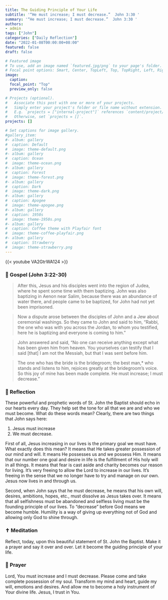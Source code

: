 ```yaml
---
title: The Guiding Principle of Your Life
subtitle: '“He must increase; I must decrease.”  John 3:30 '
summary: '“He must increase; I must decrease.”  John 3:30 '
authors:
- admin
tags: ["John"]
categories: ["Daily Reflection"]
date: "2022-01-08T00:00:00+08:00"
featured: false
draft: false

# Featured image
# To use, add an image named `featured.jpg/png` to your page's folder.
# Focal point options: Smart, Center, TopLeft, Top, TopRight, Left, Right, BottomLeft, Bottom, BottomRight
image:
  caption:
  focal_point: "Top"
  preview_only: false

# Projects (optional).
#   Associate this post with one or more of your projects.
#   Simply enter your project's folder or file name without extension.
#   E.g. `projects = ["internal-project"]` references `content/project/deep-learning/index.md`.
#   Otherwise, set `projects = []`.
projects: []

# Set captions for image gallery.
#gallery_item:
#- album: gallery
#  caption: Default
#  image: theme-default.png
#- album: gallery
#  caption: Ocean
#  image: theme-ocean.png
#- album: gallery
#  caption: Forest
#  image: theme-forest.png
#- album: gallery
#  caption: Dark
#  image: theme-dark.png
#- album: gallery
#  caption: Apogee
#  image: theme-apogee.png
#- album: gallery
#  caption: 1950s
#  image: theme-1950s.png
#- album: gallery
#  caption: Coffee theme with Playfair font
#  image: theme-coffee-playfair.png
#- album: gallery
#  caption: Strawberry
#  image: theme-strawberry.png
---
```


{{< youtube VA2GtrWA124 >}}

### :love_letter: Gospel (John 3:22-30)
> After this, Jesus and his disciples went into the region of Judea, where he spent some time with them baptizing. John was also baptizing in Aenon near Salim, because there was an abundance of water there, and people came to be baptized, for John had not yet been imprisoned.

> Now a dispute arose between the disciples of John and a Jew about ceremonial washings. So they came to John and said to him, “Rabbi, the one who was with you across the Jordan, to whom you testified, here he is baptizing and everyone is coming to him.”

> John answered and said, “No one can receive anything except what has been given him from heaven. You yourselves can testify that I said [that] I am not the Messiah, but that I was sent before him.

> The one who has the bride is the bridegroom; the best man,* who stands and listens to him, rejoices greatly at the bridegroom’s voice. So this joy of mine has been made complete. He must increase; I must decrease.”

### :speech_balloon: Reflection
These powerful and prophetic words of St. John the Baptist should echo in our hearts every day.  They help set the tone for all that we are and who we must become.  What do these words mean?  Clearly, there are two things that John says here:
1. Jesus must increase
2. We must decrease.

First of all, Jesus increasing in our lives is the primary goal we must have.  What exactly does this mean?  It means that He takes greater possession of our mind and will.  It means He possesses us and we possess Him.  It means that our number one goal and desire in life is the fulfillment of His holy will in all things.  It means that fear is cast aside and charity becomes our reason for living.  It’s very freeing to allow the Lord to increase in our lives.  It’s freeing in the sense that we no longer have to try and manage on our own.  Jesus now lives in and through us.

Second, when John says that he must decrease, he means that his own will, desires, ambitions, hopes, etc., must dissolve as Jesus takes over.  It means that all selfishness must be abandoned and selfless living must be the founding principle of our lives.  To “decrease” before God means we become humble.  Humility is a way of giving up everything not of God and allowing only God to shine through.

### :latin_cross: Meditation
Reflect, today, upon this beautiful statement of St. John the Baptist.  Make it a prayer and say it over and over.  Let it become the guiding principle of your life.

### :pray: Prayer
Lord, You must increase and I must decrease.  Please come and take complete possession of my soul.  Transform my mind and heart, guide my will, emotions and desires.  And allow me to become a holy instrument of Your divine life.  Jesus, I trust in You.
